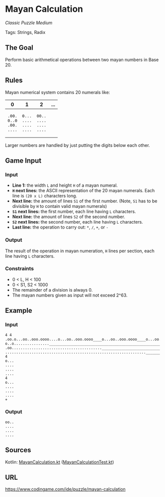 # Mayan Calculation
*Classic Puzzle Medium*

Tags: Strings, Radix

## The Goal
Perform basic arithmetical operations between two mayan numbers in Base 20.

## Rules

Mayan numerical system contains 20 numerals like:

| 0                                             | 1                                             | 2                                             | ...                                           |
|:---------------------------------------------:|:---------------------------------------------:|:---------------------------------------------:|:--------------------------------------------- |
| <pre>.00.<br/>0..0<br/>.00.<br/>....<br/></pre> | <pre>0...<br/>....<br/>....<br/>....<br/></pre> | <pre>00..<br/>....<br/>....<br/>....<br/></pre> |

Larger numbers are handled by just putting the digits below each other. 

## Game Input
### Input
* **Line 1:** the width `L` and height `H` of a mayan numeral.
* **`H` next lines:** the ASCII representation of the 20 mayan numerals. Each line is `(20 x L)` characters long.
* **Next line:** the amount of lines `S1` of the first number. (Note, `S1` has to be divisible by `H` to contain valid mayan numerals)
* **`S1` next lines:** the first number, each line having `L` characters.
* **Next line:** the amount of lines `S2` of the second number.
* **`S2` next lines:** the second number, each line having `L` characters.
* **Last line:** the operation to carry out: `*`, `/`, `+`, or `-`

### Output
The result of the operation in mayan numeration, `H` lines per section, each line having `L` characters.

### Constraints
* 0 < L, H < 100
* 0 < S1, S2 < 1000
* The remainder of a division is always 0.
* The mayan numbers given as input will not exceed 2^63.

## Example
### Input
```
4 4
.oo.o...oo..ooo.oooo....o...oo..ooo.oooo____o...oo..ooo.oooo____o...oo..ooo.oooo
o..o................____________________________________________________________
.oo.........................................____________________________________
................................................................________________
4
o...
....
....
....
4
o...
....
....
....
+
```
### Output
```
oo..
....
....
....
```

## Sources
Kotlin: [MayanCalculation.kt](MayanCalculation.kt) ([MayanCalculationTest.kt](../../test/kotlin/MayanCalculationTest.kt))

## URL
<https://www.codingame.com/ide/puzzle/mayan-calculation>
